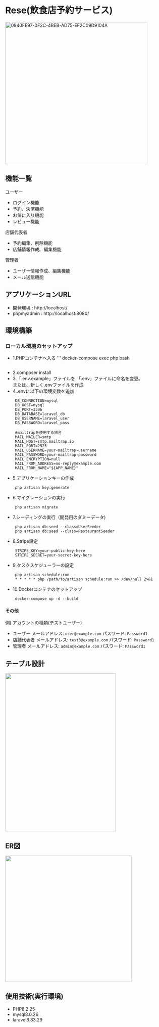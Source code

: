 # Rese(飲食店予約サービス)
<img width="450" alt="0940FE97-0F2C-4BEB-AD75-EF2C09D9104A" src="https://github.com/user-attachments/assets/2f4088a2-ecb1-406d-996a-7c41c4ed177e" />

## 機能一覧
ユーザー<br>
- ログイン機能<br>
- 予約、決済機能<br>
- お気に入り機能<br>
- レビュー機能<br>

店舗代表者<br>
- 予約編集、削除機能<br>
- 店舗情報作成、編集機能<br>

管理者<br>
- ユーザー情報作成、編集機能<br>
- メール送信機能

## アプリケーションURL
- 開発環境 : http://localhost/<br>
- phpmyadmin : http://localhost:8080/<br>

## 環境構築
### ローカル環境のセットアップ
- 1.PHPコンテナへ入る
  '''
   docker-compose exec php bash
  ```
- 2.composer install
- 3.「.env.example」ファイルを 「.env」ファイルに命名を変更。<br>
    または、新しく.envファイルを作成
- 4..envに以下の環境変数を追加
  ```
   DB_CONNECTION=mysql
   DB_HOST=mysql
   DB_PORT=3306
   DB_DATABASE=laravel_db
   DB_USERNAME=laravel_user
   DB_PASSWORD=laravel_pass

   #mailtrapを使用する場合
   MAIL_MAILER=smtp
   MAIL_HOST=smtp.mailtrap.io
   MAIL_PORT=2525
   MAIL_USERNAME=your-mailtrap-username
   MAIL_PASSWORD=your-mailtrap-password
   MAIL_ENCRYPTION=null
   MAIL_FROM_ADDRESS=no-reply@example.com
   MAIL_FROM_NAME="${APP_NAME}"
  ```
- 5.アプリケーションキーの作成<br>
  ```
   php artisan key:generate
  ```
- 6.マイグレーションの実行<br>
  ```
   php artisan migrate
  ```
- 7.シーディングの実行（開発用のダミーデータ)<br>
  ```
   php artisan db:seed --class=UserSeeder
   php artisan db:seed --class=RestaurantSeeder
  ```
- 8.Stripe設定
  ```
   STRIPE_KEY=your-public-key-here
   STRIPE_SECRET=your-secret-key-here
  ```
- 9.タスクスケジューラーの設定
  ```
   php artisan schedule:run
   * * * * * php /path/to/artisan schedule:run >> /dev/null 2>&1
  ```
- 10.Dockerコンテナのセットアップ
  ```
   docker-compose up -d --build
  ```
#### その他
例) アカウントの種類(テストユーザー)<br>
- ユーザー メールアドレス: `user@example.com` パスワード: `Password1`
- 店舗代表者 メールアドレス: `test3@example.com` パスワード: `Password1`
- 管理者 メールアドレス: `admin@example.com` パスワード: `Password1`

## テーブル設計
<img src="https://github.com/user-attachments/assets/fd9eea1e-0418-4df8-82c8-744c74d51344" width="350" height="500"/>

## ER図
<img width="400" height="400" src="https://github.com/user-attachments/assets/7879a39c-7ca1-44c4-978a-4b289060573d" />

## 使用技術(実行環境)
- PHP8.2.25
- mysql8.0.26
- laravel8.83.29
